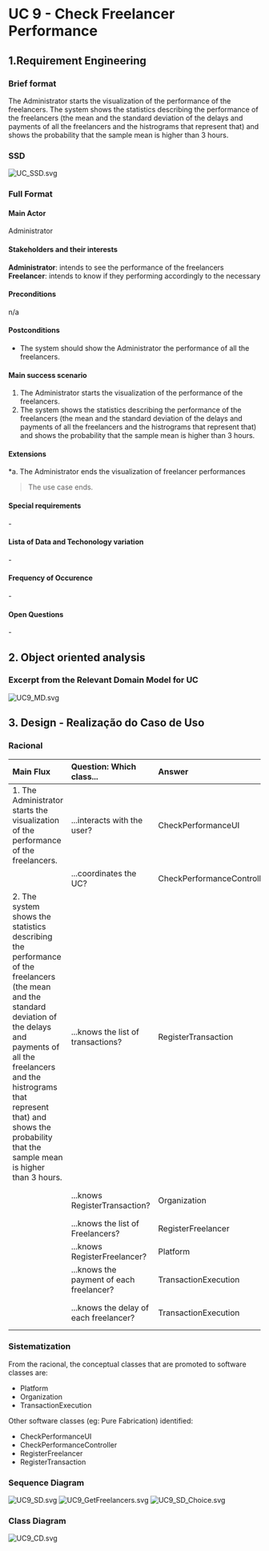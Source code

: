 # UC 9 - Check Freelancer Performance

## 1.Requirement Engineering

### Brief format
The Administrator starts the visualization of the performance of the freelancers. The system shows the statistics describing the performance of the freelancers (the mean and the standard deviation of the delays and payments of all the freelancers and the histrograms that represent that) and shows the probability that the sample mean is higher than 3 hours.


### SSD
![UC_SSD.svg](UC9_SSD.svg)


### Full Format

#### Main Actor

Administrator

#### Stakeholders and their interests
**Administrator**: intends to see the performance of the freelancers
**Freelancer**: intends to know if they performing accordingly to the necessary

#### Preconditions

n/a

#### Postconditions
* The system should show the Administrator the performance of all the freelancers.

#### Main success scenario 

1. The Administrator starts the visualization of the performance of the freelancers.
2. The system shows the statistics describing the performance of the freelancers (the mean and the standard deviation of the delays and payments of all the freelancers and the histrograms that represent that) and shows the probability that the sample mean is higher than 3 hours.

#### Extensions

*a. The Administrator ends the visualization of freelancer performances
> The use case ends.


#### Special requirements
\-

#### Lista of Data and Techonology variation
\-

#### Frequency of Occurence

\-

#### Open Questions

\-

## 2. Object oriented analysis

### Excerpt from the Relevant Domain Model for UC

![UC9_MD.svg](UC9_MD.svg)


## 3. Design - Realização do Caso de Uso

### Racional

| Main Flux | Question: Which class... | Answer  | Justification  |
|:--------------  |:---------------------- |:----------|:---------------------------- |
|1. The Administrator starts the visualization of the performance of the freelancers. |...interacts with the user? | CheckPerformanceUI | Pure Fabrication|
|             |...coordinates the UC? | CheckPerformanceController | Controller |
|2. The system shows the statistics describing the performance of the freelancers (the mean and the standard deviation of the delays and payments of all the freelancers and the histrograms that represent that) and shows the probability that the sample mean is higher than 3 hours. |...knows the list of transactions? | RegisterTransaction | HC+LC |
| |...knows RegisterTransaction? | Organization | IE: Organization knows RegisterTransaction |
| |...knows the list of Freelancers? | RegisterFreelancer | HC+LC |
| |...knows RegisterFreelancer? | Platform | Platform knows all the freelancers | 
| |...knows the payment of each freelancer? | TransactionExecution | IE: In the MD, TransactionExecution originates a payment |
| |...knows the delay of each freelancer? | TransactionExecution | IE: TransactionExecution knows its own data | 




### Sistematization ##

From the racional, the conceptual classes that are promoted to software classes are:

* Platform
* Organization
* TransactionExecution

Other software classes (eg: Pure Fabrication) identified:

 * CheckPerformanceUI
 * CheckPerformanceController
 * RegisterFreelancer
 * RegisterTransaction
 

### Sequence Diagram

![UC9_SD.svg](UC9_SD.svg)
![UC9_GetFreelancers.svg](UC9_GetFreelancers.svg)
![UC9_SD_Choice.svg](UC9_SD_Choice.svg)



### Class Diagram

![UC9_CD.svg](UC_CD.svg)


